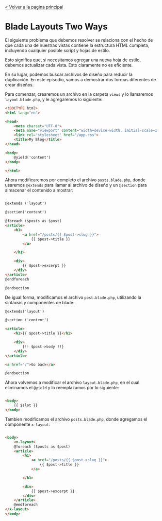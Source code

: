 [< Volver a la pagina principal](/docs/readme.md)

# Blade Layouts Two Ways

El siguiente problema que debemos resolver se relaciona con el hecho de que cada una de nuestras vistas contiene la estructura HTML completa, incluyendo cualquier posible script y hojas de estilo.

Esto significa que, si necesitamos agregar una nueva hoja de estilo, debemos actualizar cada vista. Esto claramente no es eficiente.

En su lugar, podemos buscar archivos de diseño para reducir la duplicación. En este episodio, vamos a demostrar dos formas diferentes de crear diseños.

Para comenzar, crearemos un archivo en la carpeta `views` y lo llamaremos `layout.blade.php`, y le agregaremos lo siguiente:

```html
<!DOCTYPE html>
<html lang="en">

<head>
    <meta charset="UTF-8">
    <meta name="viewport" content="width=device-width, initial-scale=1.0">
    <link rel="stylesheet" href="/app.css">
    <title>My Blog</title>
</head>

<body>
    @yield('content')
</body>

</html>

```

Ahora modificaremos por completo el archivo `posts.blade.php`, donde usaremos `@extends` para llamar al archivo de diseño y un `@section` para almacenar el contenido a mostrar:

```html

@extends ('layout')

@section('content')

@foreach ($posts as $post)
<article>
    <h1>
        <a href="/posts/{{ $post->slug }}">
            {{ $post->title }}
        </a>

    </h1>

    <div>
        {{ $post->excerpt }}
    </div>
</article>
@endforeach

@endsection

```

De igual forma, modificamos el archivo `post.blade.php`, utilizando la sintaxsis y componentes de blade:

```html
@extends('layout')

@section ('content')

<article>
    <h1>{{ $post->title }}</h1>

    <div>
        {!! $post->body !!}
    </div>
</article>

<a href="/">Go back</a>

@endsection
```

Ahora volvemos a modificar el archivo `layout.blade.php`, en el cual eliminamos el `@yield` y lo reemplazamos por lo siguiente:

```html

<body>
    {{ $slot }}
</body>

```

Tambien modificamos el archivo `posts.blade.php`, donde agregamos el componente `x-layout`:

```html

<body>
    <x-layout>
    @foreach ($posts as $post)
    <article>
        <h1>
            <a href="/posts/{{ $post->slug }}">
                {{ $post->title }}
            </a>

        </h1>

        <div>
            {{ $post->excerpt }}
        </div>
    </article>
    @endforeach
</x-layout>
</body>

```